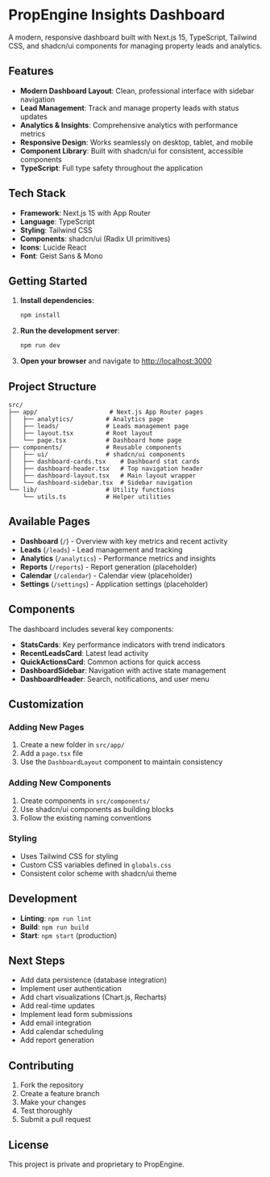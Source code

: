 # PropEngine Insights Dashboard

A modern, responsive dashboard built with Next.js 15, TypeScript, Tailwind CSS, and shadcn/ui components for managing property leads and analytics.

## Features

- **Modern Dashboard Layout**: Clean, professional interface with sidebar navigation
- **Lead Management**: Track and manage property leads with status updates
- **Analytics & Insights**: Comprehensive analytics with performance metrics
- **Responsive Design**: Works seamlessly on desktop, tablet, and mobile
- **Component Library**: Built with shadcn/ui for consistent, accessible components
- **TypeScript**: Full type safety throughout the application

## Tech Stack

- **Framework**: Next.js 15 with App Router
- **Language**: TypeScript
- **Styling**: Tailwind CSS
- **Components**: shadcn/ui (Radix UI primitives)
- **Icons**: Lucide React
- **Font**: Geist Sans & Mono

## Getting Started

1. **Install dependencies**:
   ```bash
   npm install
   ```

2. **Run the development server**:
   ```bash
   npm run dev
   ```

3. **Open your browser** and navigate to [http://localhost:3000](http://localhost:3000)

## Project Structure

```
src/
├── app/                    # Next.js App Router pages
│   ├── analytics/         # Analytics page
│   ├── leads/             # Leads management page
│   ├── layout.tsx         # Root layout
│   └── page.tsx           # Dashboard home page
├── components/            # Reusable components
│   ├── ui/                # shadcn/ui components
│   ├── dashboard-cards.tsx    # Dashboard stat cards
│   ├── dashboard-header.tsx   # Top navigation header
│   ├── dashboard-layout.tsx   # Main layout wrapper
│   └── dashboard-sidebar.tsx  # Sidebar navigation
└── lib/                   # Utility functions
    └── utils.ts           # Helper utilities
```

## Available Pages

- **Dashboard** (`/`) - Overview with key metrics and recent activity
- **Leads** (`/leads`) - Lead management and tracking
- **Analytics** (`/analytics`) - Performance metrics and insights
- **Reports** (`/reports`) - Report generation (placeholder)
- **Calendar** (`/calendar`) - Calendar view (placeholder)
- **Settings** (`/settings`) - Application settings (placeholder)

## Components

The dashboard includes several key components:

- **StatsCards**: Key performance indicators with trend indicators
- **RecentLeadsCard**: Latest lead activity
- **QuickActionsCard**: Common actions for quick access
- **DashboardSidebar**: Navigation with active state management
- **DashboardHeader**: Search, notifications, and user menu

## Customization

### Adding New Pages

1. Create a new folder in `src/app/`
2. Add a `page.tsx` file
3. Use the `DashboardLayout` component to maintain consistency

### Adding New Components

1. Create components in `src/components/`
2. Use shadcn/ui components as building blocks
3. Follow the existing naming conventions

### Styling

- Uses Tailwind CSS for styling
- Custom CSS variables defined in `globals.css`
- Consistent color scheme with shadcn/ui theme

## Development

- **Linting**: `npm run lint`
- **Build**: `npm run build`
- **Start**: `npm start` (production)

## Next Steps

- Add data persistence (database integration)
- Implement user authentication
- Add chart visualizations (Chart.js, Recharts)
- Add real-time updates
- Implement lead form submissions
- Add email integration
- Add calendar scheduling
- Add report generation

## Contributing

1. Fork the repository
2. Create a feature branch
3. Make your changes
4. Test thoroughly
5. Submit a pull request

## License

This project is private and proprietary to PropEngine.
